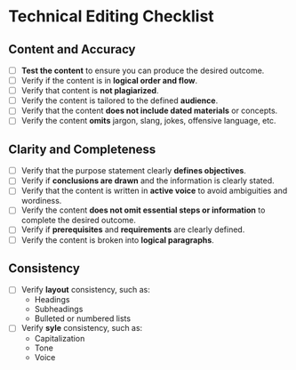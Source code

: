 # Technical Editing Checklist
## Content and Accuracy
 - [ ] **Test the content** to ensure you can produce the desired outcome.
 - [ ] Verify if the content is in **logical order and flow**.
 - [ ] Verify that content is **not plagiarized**.
 - [ ] Verify the content is tailored to the defined **audience**.
 - [ ] Verify that the content **does not include dated materials** or concepts.
 - [ ] Verify the content **omits** jargon, slang, jokes, offensive language, etc.

## Clarity and Completeness
 - [ ] Verify that the purpose statement clearly **defines objectives**.
 - [ ] Verify if **conclusions are drawn** and the information is clearly stated.
 - [ ]  Verify that the content is written in **active voice** to avoid ambiguities and wordiness.
 - [ ]  Verify the content **does not omit essential steps or information** to complete the desired outcome.
 - [ ]  Verify if **prerequisites** and **requirements** are clearly defined.
 - [ ] Verify the content is broken into **logical paragraphs**.

## Consistency

 - [ ] Verify **layout** consistency, such as:
	 - Headings
   	 - Subheadings
   	 - Bulleted or numbered lists
 - [ ] Verify **syle** consistency, such as:
	 - Capitalization
	 - Tone
	 - Voice
